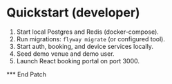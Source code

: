 # Quickstart (developer)

1. Start local Postgres and Redis (docker-compose).
2. Run migrations: `flyway migrate` (or configured tool).
3. Start auth, booking, and device services locally.
4. Seed demo venue and demo user.
5. Launch React booking portal on port 3000.

*** End Patch